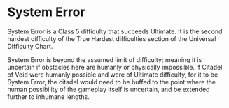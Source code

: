 # System Error

System Error is a Class 5 difficulty that succeeds Ultimate. It is the second hardest difficulty of the True Hardest difficulties section of the Universal Difficulty Chart.

System Error is beyond the assumed limit of difficulty; meaning it is uncertain if obstacles here are humanly or physically impossible. If Citadel of Void were humanly possible and were of Ultimate difficulty, for it to be System Error, the citadel would need to be buffed to the point where the human possibility of the gameplay itself is uncertain, and be extended further to inhumane lengths.